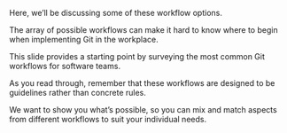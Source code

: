 
Here, we’ll be discussing some of these workflow options.

The array of possible workflows can make it hard to know where to begin when implementing Git in the workplace.

This slide provides a starting point by surveying the most common Git workflows for software teams.

As you read through, remember that these workflows are designed to be guidelines rather than concrete rules.

We want to show you what’s possible, so you can mix and match aspects from different workflows to suit your individual needs.
